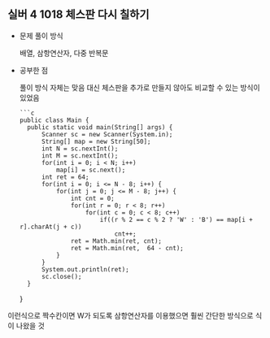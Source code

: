 ## 실버 4 1018 체스판 다시 칠하기

- 문제 풀이 방식
  
  배열, 삼항연산자, 다중 반복문

- 공부한 점
  
  풀이 방식 자체는 맞음 대신 체스판을 추가로 만들지 않아도 비교할 수 있는 방식이 있었음

	  ```c
	  public class Main {
		public static void main(String[] args) {
			Scanner sc = new Scanner(System.in);
			String[] map = new String[50];
			int N = sc.nextInt();
			int M = sc.nextInt();
			for(int i = 0; i < N; i++)
				map[i] = sc.next();
			int ret = 64;
			for(int i = 0; i <= N - 8; i++) {
				for(int j = 0; j <= M - 8; j++) {
					int cnt = 0;
					for(int r = 0; r < 8; r++)
						for(int c = 0; c < 8; c++)
							if((r % 2 == c % 2 ? 'W' : 'B') == map[i + r].charAt(j + c))
								cnt++;
					ret = Math.min(ret, cnt);
					ret = Math.min(ret,  64 - cnt);
				}
			}
			System.out.println(ret);
			sc.close();
		}
	}
	


이런식으로  짝수칸이면 W가 되도록 삼항연산자를 이용했으면 훨씬 간단한 방식으로 식이 나왔을 것
